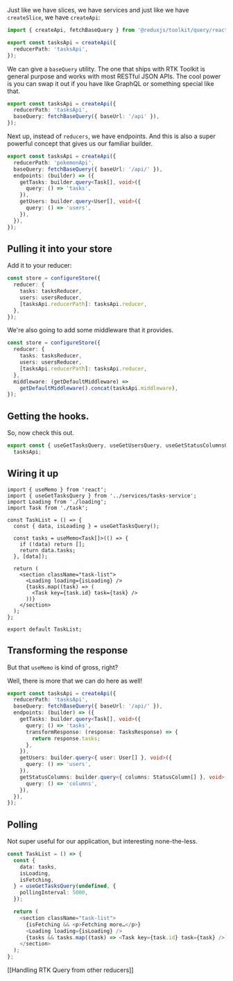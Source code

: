 Just like we have slices, we have services and just like we have `createSlice`, we have `createApi`:

```ts
import { createApi, fetchBaseQuery } from '@reduxjs/toolkit/query/react';

export const tasksApi = createApi({
  reducerPath: 'tasksApi',
});
```

We can give a `baseQuery` utility. The one that ships with RTK Toolkit is general purpose and works with most RESTful JSON APIs. The cool power is you can swap it out if you have like GraphQL or something special like that.

```ts
export const tasksApi = createApi({
  reducerPath: 'tasksApi',
  baseQuery: fetchBaseQuery({ baseUrl: '/api' }),
});
```

Next up, instead of `reducers`, we have endpoints. And this is also a super powerful concept that gives us our familiar builder.

```ts
export const tasksApi = createApi({
  reducerPath: 'pokemonApi',
  baseQuery: fetchBaseQuery({ baseUrl: '/api/' }),
  endpoints: (builder) => ({
    getTasks: builder.query<Task[], void>({
      query: () => 'tasks',
    }),
    getUsers: builder.query<User[], void>({
      query: () => 'users',
    }),
  }),
});
```

## Pulling it into your store

Add it to your reducer:

```ts
const store = configureStore({
  reducer: {
    tasks: tasksReducer,
    users: usersReducer,
    [tasksApi.reducerPath]: tasksApi.reducer,
  },
});
```

We're also going to add some middleware that it provides.

```ts
const store = configureStore({
  reducer: {
    tasks: tasksReducer,
    users: usersReducer,
    [tasksApi.reducerPath]: tasksApi.reducer,
  },
  middleware: (getDefaultMiddleware) =>
    getDefaultMiddleware().concat(tasksApi.middleware),
});
```

## Getting the hooks.

So, now check this out.

```ts
export const { useGetTasksQuery, useGetUsersQuery, useGetStatusColumnsQuery } =
  tasksApi;
```

## Wiring it up

```tsx
import { useMemo } from 'react';
import { useGetTasksQuery } from '../services/tasks-service';
import Loading from './loading';
import Task from './task';

const TaskList = () => {
  const { data, isLoading } = useGetTasksQuery();

  const tasks = useMemo<Task[]>(() => {
    if (!data) return [];
    return data.tasks;
  }, [data]);

  return (
    <section className="task-list">
      <Loading loading={isLoading} />
      {tasks.map((task) => (
        <Task key={task.id} task={task} />
      ))}
    </section>
  );
};

export default TaskList;
```

## Transforming the response

But that `useMemo` is kind of gross, right?

Well, there is more that we can do here as well!

```ts
export const tasksApi = createApi({
  reducerPath: 'tasksApi',
  baseQuery: fetchBaseQuery({ baseUrl: '/api/' }),
  endpoints: (builder) => ({
    getTasks: builder.query<Task[], void>({
      query: () => 'tasks',
      transformResponse: (response: TasksResponse) => {
        return response.tasks;
      },
    }),
    getUsers: builder.query<{ user: User[] }, void>({
      query: () => 'users',
    }),
    getStatusColumns: builder.query<{ columns: StatusColumn[] }, void>({
      query: () => 'columns',
    }),
  }),
});
```

## Polling

Not super useful for our application, but interesting none-the-less.

```ts
const TaskList = () => {
  const {
    data: tasks,
    isLoading,
    isFetching,
  } = useGetTasksQuery(undefined, {
    pollingInterval: 5000,
  });

  return (
    <section className="task-list">
      {isFetching && <p>Fetching more…</p>}
      <Loading loading={isLoading} />
      {tasks && tasks.map((task) => <Task key={task.id} task={task} />)}
    </section>
  );
};
```

[[Handling RTK Query from other reducers]]